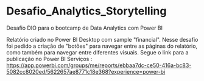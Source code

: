 # Desafio_Analytics_Storytelling
Desafio DIO para o bootcamp de Data Analytics com Power BI


Relatório criado no Power BI Desktop com sample "financial". Nesse desafio foi pedido a criação de "botões" para navegar entre as páginas do relatório, como também para navegar entre diferentes visuais. 
Segue o link para a publicação no Power BI Serviços : https://app.powerbi.com/groups/me/reports/ebbaa7dc-ce50-416a-bc83-5082cc8020ed/5622657ae8771c18e368?experience=power-bi
